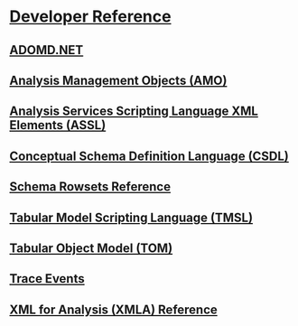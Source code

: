 # [Developer Reference](index.md)

## [ADOMD.NET](adomd/developing-with-adomd-net.md)
## [Analysis Management Objects (AMO)](amo/developing-with-analysis-management-objects-amo.md)
## [Analysis Services Scripting Language XML Elements (ASSL)](assl/analysis-services-scripting-language-xml-elements-assl.md)
## [Conceptual Schema Definition Language (CSDL)](csdl/csdl-annotations-for-business-intelligence-csdlbi.md)
## [Schema Rowsets Reference](schema-rowsets/analysis-services-schema-rowsets.md)
## [Tabular Model Scripting Language (TMSL)](tmsl/tabular-model-scripting-language-tmsl-reference.md)
## [Tabular Object Model (TOM)](tom/introduction-to-the-tabular-object-model-tom-in-analysis-services-amo.md)
## [Trace Events](trace-events/analysis-services-trace-events.md)
## [XML for Analysis (XMLA) Reference](xmla/xml-for-analysis-xmla-reference.md)

